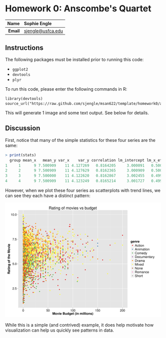 Homework 0: Anscombe's Quartet
==============================

| **Name**  | Sophie Engle |
|----------:|:-------------|
| **Email** | sjengle@usfca.edu |

## Instructions ##

The following packages must be installed prior to running this code:

- `ggplot2`
- `devtools`
- `plyr`

To run this code, please enter the following commands in R:

```
library(devtools)
source_url("https://raw.github.com/sjengle/msan622/template/homework0/anscombe.r")
```

This will generate 1 image and some text output. See below for details.

## Discussion ##

First, notice that many of the simple statistics for these four series are the same:

```R
> print(stats)
  group mean_x   mean_y var_x    var_y correlation lm_intercept lm_x_effect
1     1      9 7.500909    11 4.127269   0.8164205     3.000091   0.5000909
2     2      9 7.500909    11 4.127629   0.8162365     3.000909   0.5000000
3     3      9 7.500000    11 4.122620   0.8162867     3.002455   0.4997273
4     4      9 7.500909    11 4.123249   0.8165214     3.001727   0.4999091
```

However, when we plot these four series as scatterplots with trend lines, we can see they each have a distinct pattern:

![IMAGE](hw1-scatter.png)

While this is a simple (and contrived) example, it does help motivate how visualization can help us quickly see patterns in data.